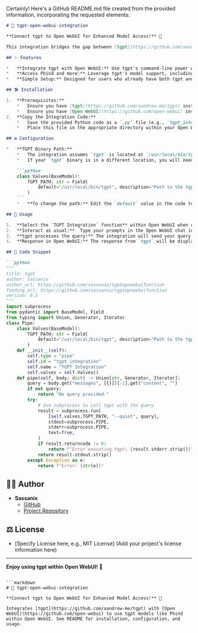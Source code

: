 Certainly! Here's a GitHub README.md file created from the provided information, incorporating the requested elements:

```markdown
# 🔌 tgpt-open-webui-integration

**Connect tgpt to Open WebUI for Enhanced Model Access!** 🚀

This integration bridges the gap between [tgpt](https://github.com/aandrew-me/tgpt) and [Open WebUI](https://github.com/open-webui), allowing you to seamlessly use tgpt's functionalities, including access to models like Phind, directly within your Open WebUI interface.

## ✨ Features

*   **Integrate tgpt with Open WebUI:** Use tgpt's command-line power within the familiar Open WebUI environment.
*   **Access Phind and more:** Leverage tgpt's model support, including Phind and other models accessible through tgpt, in Open WebUI.
*   **Simple Setup:** Designed for users who already have both tgpt and Open WebUI installed.

## 🛠️ Installation

1.  **Prerequisites:**
    *   Ensure you have [tgpt](https://github.com/aandrew-me/tgpt) installed and configured.
    *   Ensure you have [Open WebUI](https://github.com/open-webui) installed and running.
2.  **Copy the Integration Code:**
    *   Save the provided Python code as a `.py` file (e.g., `tgpt_integration.py`).
    *   Place this file in the appropriate directory within your Open WebUI installation to register it as a custom function or extension. (Consult Open WebUI documentation for the specific location for custom integrations).

## ⚙️ Configuration

*   **TGPT Binary Path:**
    *   The integration assumes `tgpt` is located at `/usr/local/bin/tgpt`.
    *   If your `tgpt` binary is in a different location, you will need to modify the `TGPT_PATH` variable in the `Valves` class within the Python code.

    ```python
    class Valves(BaseModel):
        TGPT_PATH: str = Field(
            default="/usr/local/bin/tgpt", description="Path to the tgpt binary"
        )
    ```
    *   **To change the path:** Edit the `default` value in the code to the correct path of your `tgpt` executable.

## 🚀 Usage

1.  **Select the `TGPT Integration` function** within Open WebUI when choosing a model or function for chat interactions.
2.  **Interact as usual:**  Type your prompts in the Open WebUI chat interface.
3.  **tgpt processes the query:** The integration will send your query to the `tgpt` command-line tool in the backend.
4.  **Response in Open WebUI:** The response from `tgpt` will be displayed in your Open WebUI chat window.

## 📜 Code Snippet

```python
"""
title: tgpt
author: Sassanix
author_url: https://github.com/sassanix/tgptopnwebuifunction
funding_url: https://github.com/sassanix/tgptopnwebuifunction
version: 0.1
"""
import subprocess
from pydantic import BaseModel, Field
from typing import Union, Generator, Iterator
class Pipe:
    class Valves(BaseModel):
        TGPT_PATH: str = Field(
            default="/usr/local/bin/tgpt", description="Path to the tgpt binary"
        )
    def __init__(self):
        self.type = "pipe"
        self.id = "tgpt_integration"
        self.name = "TGPT Integration"
        self.valves = self.Valves()
    def pipe(self, body: dict) -> Union[str, Generator, Iterator]:
        query = body.get("messages", [{}])[-1].get("content", "")
        if not query:
            return "No query provided."
        try:
            # Use subprocess to call tgpt with the query
            result = subprocess.run(
                [self.valves.TGPT_PATH, "--quiet", query],
                stdout=subprocess.PIPE,
                stderr=subprocess.PIPE,
                text=True,
            )
            if result.returncode != 0:
                return f"Error executing tgpt: {result.stderr.strip()}"
            return result.stdout.strip()
        except Exception as e:
            return f"Error: {str(e)}"
```

## 👨‍💻 Author

*   **Sassanix**
    *   [GitHub](https://github.com/sassanix)
    *   [Project Repository](https://github.com/sassanix/tgptopnwebuifunction)

## ⚖️ License

*   [Specify License here, e.g., MIT License] (Add your project's license information here)

---

**Enjoy using tgpt within Open WebUI!** 🎉
```

```markdown
# 🔌 tgpt-open-webui-integration

**Connect tgpt to Open WebUI for Enhanced Model Access!** 🚀

Integrates [tgpt](https://github.com/aandrew-me/tgpt) with [Open WebUI](https://github.com/open-webui) to use tgpt models like Phind within Open WebUI. See README for installation, configuration, and usage.
